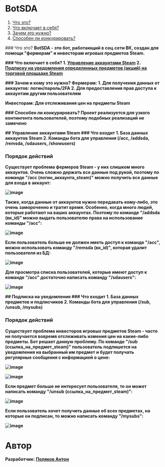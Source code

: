 # BotSDA
1. <a href="#что-это">Что это?</a>
2. <a href="#что-включает-в-себя">Что включает в себя?</a>
3. <a href="#зачем-это-нужно">Зачем это нужно?</a>
4. <a href="#способно-ли-конкурировать">Способен ли конкурировать?</a>


<p><a name="что-это"</a>
### Что это?
<strong>BotSDA - это бот, работающий в соц.сети ВК, создан для помощи "фермерам" и инвесторам игровых предметов Steam.


<p><a name="что-включает-в-себя"</a></p>
### Что включает в себя?
1. <a href="#управление-аккаунтами-steam">Управление аккаунтами Steam</a>
2. <a href="#">Подписку на уведомления определенных предметов (акций) на торговой площадке Steam</a>


<p><a name="зачем-это-нужно"</a></p>
### Зачем и кому это нужно?
Фермерам:
1. Для получения данных от аккаунтов: логин/пароль/2FA
2. Для предоставления прав доступа к аккаунтам другим пользователям

Инвесторам:
Для отслеживания цен на предметы Steam


<p><a name="способно-ли-конкурировать"</a></p>
### Способен ли конкурировать?
Проект реализуется для узкого контингента пользователей, поэтому подобных реализаций не замечено


<p><a name="управление-аккаунтами-steam"</a></p>
## Управление аккаунтами Steam
### Что входит
1. База данных аккаунтов Steam
2. Команды бота для управления (/acc, /addsda, /remsda, /sdausers, /showusers)

### Порядок действий
Существует проблема фермеров Steam - у них слишком много аккаунтов. Очень сложно держать все данные под рукой, поэтому по команде "/acc (логин_аккаунта_steam)" можно получить все данные для входа в аккаунт:

![image](https://user-images.githubusercontent.com/60050512/108760231-74176d00-755e-11eb-84fb-4b7f90f6bcf1.png)

Также, когда данные от аккаунтов нужно передавать кому-либо, это очень замороченно и тратит время. Особенно, когда много людей, которые работают на ваших аккаунтах.
Поэтому по команде "/addsda (вк_id)" можно выдать пользователю права на использование команды "/acc":

![image](https://user-images.githubusercontent.com/60050512/108760995-67dfdf80-755f-11eb-885d-be9136109959.png)

Если пользователь больше не должен иметь доступ к команде "/acc", можно использовать команду "/remsda (вк_id)", которая удалит пользователя из БД:

![image](https://user-images.githubusercontent.com/60050512/108761373-d3c24800-755f-11eb-93f2-99972f86107e.png)

Для просмотра списка пользователей, которые имеют доступ к команде "/acc" достаточно написать команду "/sdausers":

![image](https://user-images.githubusercontent.com/60050512/108761742-43d0ce00-7560-11eb-8d84-f98e76942a33.png)


<p><a name="подписка-на-уведомления"</a></p>
## Подписка на уведомления
### Что входит
1. База данных предметов и подписчиков
2. Команды бота для управления (/sub, /unsub, /mysubs)

### Порядок действий
Существует проблема инвесторов игровых предметов Steam - часто не получается вовремя отслеживать измения цен на какие-либо предметы. Бот решает данную проблему.
По команде "/sub (ссылка_на_предмет_steam)" пользователь подпишется на уведомления на выбранный им предмет и будет получать регулярные сообщения с информацией о цене:

![image](https://user-images.githubusercontent.com/60050512/108762757-8cd55200-7561-11eb-937a-7d3fc10e7f4a.png)

![image](https://user-images.githubusercontent.com/60050512/108762456-29e3bb00-7561-11eb-9a95-b6b3e3688b10.png)

Если предмет больше не интересует пользователя, то он может написать команду "/unsub (ссылка_на_предмет_steam)":

![image](https://user-images.githubusercontent.com/60050512/108763048-eb9acb80-7561-11eb-9213-7b2124f0936f.png)

Если пользователь хочет получить данные об всех предметах, на которые он подписан, то можно написать команду "/mysubs":

![image](https://user-images.githubusercontent.com/60050512/108763305-47655480-7562-11eb-8612-a3cb3931701f.png)



# Автор
Разработчик: <a href="https://github.com/Iveen1">Поляков Антон</a>
